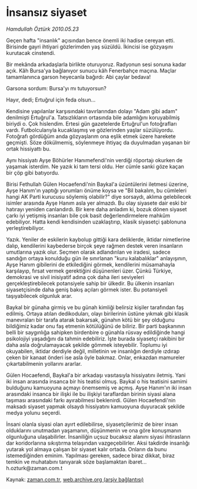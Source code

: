 # İnsansız siyaset

*Hamdullah Öztürk 2010.05.23*

<td class="columnist-detail">
<p>Geçen hafta "insanlık" açısından bence önemli iki hadise cereyan etti. Birisinde gayri ihtiyari gözlerimden yaş süzüldü. İkincisi ise gözyaşını kurutacak cinstendi.</p>
<p>
<div id="haberMetinDiv">
<p>Bir mekânda arkadaşlarla birlikte oturuyoruz. Radyonun sesi sonuna kadar açık. Kâh Bursa'ya bağlanıyor sunucu kâh Fenerbahçe maçına. Maçlar tamamlanınca garson heyecanla bağırdı: Abi çaylar bedava!
<p>Garsona sordum: Bursa'yı mı tutuyorsun?
<p>Hayır, dedi; Ertuğrul için feda olsun...
<p>Kendisine yapılanlar karşısındaki tavırlarından dolayı "Adam gibi adam" denilmişti Ertuğrul'a. Tatsızlıkların ortasında bile adamlığını koruyabilmiş biriydi o. Çok hislendim. Ertesi gün gazetelerde Ertuğrul'un fotoğrafları vardı. Futbolcularıyla kucaklaşmış ve gözlerinden yaşlar süzülüyordu. Fotoğrafı gördüğüm anda gözyaşlarım ona eşlik etmek üzere harekete geçmişti. Söze dökülmemiş, söylenmeye ihtiyaç da duyulmadan yaşanan bir ortak hissiyattı bu.
<p>Aynı hissiyatı Ayşe Böhürler Hanımefendi'nin verdiği röportajı okurken de yaşamak isterdim. Ne yazık ki tam tersi oldu. Her cümle sanki göze kaçan bir çöp gibi batıyordu.
<p>Birisi Fethullah Gülen Hocaefendi'nin Baykal'a üzüntülerini iletmesi üzerine, Ayşe Hanım'ın yaptığı yorumları önüme koysa ve "Bil bakalım, bu cümleleri hangi AK Parti kurucusu söylemiş olabilir?" diye sorsaydı, aklıma gelebilecek isimler arasında Ayşe Hanım asla yer almazdı. Bu olay siyasete dair eski bir hatırayı yeniden canlandırdı. Bir kere daha anladım ki, bozuk dönen siyaset çarkı iyi yetişmiş insanları bile çok basit değerlendirmelere mahkûm edebiliyor. Hatta kendi kendisinden uzaklaştırıp, klasik siyasetçi şablonuna yerleştirebiliyor.
<p>Yazık. Yeniler de eskilerin kaybolup gittiği kara deliklerde, iktidar nimetlerine dalıp, kendilerini kaybederse birçok şeye rağmen destek veren insanların umutlarına yazık olur. Seçmen olarak adlandırılan ve iradesi, sadece sandığın ortaya konulduğu gün ile sınırlanan "kuru kalabalıklar" anlayışının, Ayşe Hanım gibilerini de etkilediğini görmek, kendilerini müsamahayla karşılayıp, fırsat vermek gerektiğini düşünenleri üzer. Çünkü Türkiye, demokrasi ve sivil inisiyatif adına çok daha ileri seviyeleri gerçekleştirebilecek potansiyele sahip bir ülkedir. Bu ülkenin insanları siyasetçisinde daha geniş bakış açıları görmek ister. Bu potansiyeli taşıyabilecek olgunluk arar.
<p>Baykal bir günaha girmiş ve bu günah kimliği belirsiz kişiler tarafından faş edilmiş. Ortaya atılan dedikoduları, olayı birilerinin üstüne yıkmak gibi klasik manevraları bir tarafa atarak bakarsak, günahın kötü bir şey olduğunu bildiğimiz kadar onu faş etmenin kötülüğünü de biliriz. Bir parti başkanının belli bir saygınlığa sahipken birdenbire o günahla rüsvay edildiğinde hangi psikolojiyi yaşadığını da tahmin edebiliriz. İşte burada siyasetçi rakibini bir daha asla doğrulamayacak şekilde gömmek isteyebilir. Toplumu iyi okuyabilen, iktidar derdiyle değil, milletinin ve insanlığın derdiyle ızdırap çeken bir kanaat önderi ise asla öyle bakmaz. Onlar, enkazdan mamureler çıkartabilmenin yollarını ararlar.
<p>Gülen Hocaefendi, Baykal'a bir arkadaşı vasıtasıyla hissiyatını iletmiş. Yani iki insan arasında insanca bir his teatisi olmuş. Baykal o his teatisini samimi bulduğunu kamuoyuna açmayı önemsemiş ve açmış. Ayşe Hanım'ın iki insan arasındaki insanca bir ilişki ile bu ilişkiyi taraflardan birinin siyasi alana taşıması arasındaki farkı ayırabilmesi beklenirdi. Gülen Hocaefendi'nin maksadı siyaset yapmak olsaydı hissiyatını kamuoyuna duyuracak şekilde medya yolunu seçerdi.
<p>İnsani olanla siyasi olan ayırt edilebilirse, siyasetçilerimiz de birer insan olduklarını unutmadan yaşamanın, düşünmenin ve ona göre konuşmanın olgunluğuna ulaşabilirler. İnsaniliğin uçsuz bucaksız alanını siyasi ihtirasların dar koridorlarına sıkıştırma telaşından vazgeçebilirler. Aksi takdirde insanlığı yutarak yol almaya çalışan bir siyaset kalır ortada. Onların da bunu istemediğinden eminim. Yapılması gereken, sadece biraz dikkat, biraz temkin ve muhatabını tanıyarak söze başlamaktan ibaret... h.ozturk@zaman.com.t</p></p></p></p></p></p></p></p></p></p></div>
</p>
<a href="http://web.archive.org/web/20110105210707/mailto:h.ozturk@zaman.com.tr">
</a></td>

Kaynak: [zaman.com.tr](http://zaman.com.tr/yazar.do?yazino=987105), [web.archive.org (arşiv bağlantısı)](http://web.archive.org/web/20110105210707/http://www.zaman.com.tr/yazar.do?yazino=987105)
